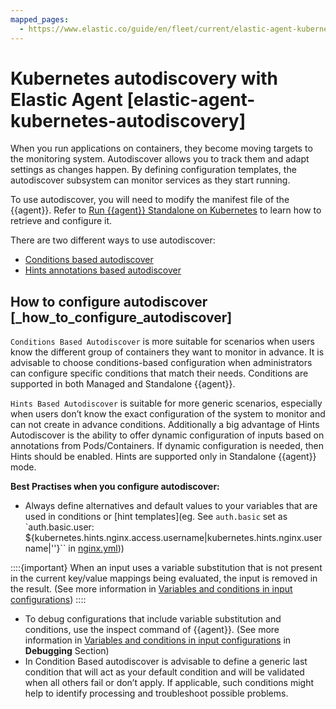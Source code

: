 ```yaml
---
mapped_pages:
  - https://www.elastic.co/guide/en/fleet/current/elastic-agent-kubernetes-autodiscovery.html
---
```


# Kubernetes autodiscovery with Elastic Agent [elastic-agent-kubernetes-autodiscovery]

When you run applications on containers, they become moving targets to the monitoring system. Autodiscover allows you to track them and adapt settings as changes happen. By defining configuration templates, the autodiscover subsystem can monitor services as they start running.

To use autodiscover, you will need to modify the manifest file of the {{agent}}. Refer to [Run {{agent}} Standalone on Kubernetes](/reference/ingestion-tools/fleet/running-on-kubernetes-standalone.md) to learn how to retrieve and configure it.

There are two different ways to use autodiscover:

* [Conditions based autodiscover](/reference/ingestion-tools/fleet/conditions-based-autodiscover.md)
* [Hints annotations based autodiscover](/reference/ingestion-tools/fleet/hints-annotations-autodiscovery.md)


## How to configure autodiscover [_how_to_configure_autodiscover]

`Conditions Based Autodiscover` is more suitable for scenarios when users know the different group of containers they want to monitor in advance. It is advisable to choose conditions-based configuration when administrators can configure specific conditions that match their needs. Conditions are supported in both Managed and Standalone {{agent}}.

`Hints Based Autodiscover` is suitable for more generic scenarios, especially when users don’t know the exact configuration of the system to monitor and can not create in advance conditions. Additionally a big advantage of Hints Autodiscover is the ability to offer dynamic configuration of inputs based on annotations from Pods/Containers. If dynamic configuration is needed, then Hints should be enabled. Hints are supported only in Standalone {{agent}} mode.

**Best Practises when you configure autodiscover:**

* Always define alternatives and default values to your variables that are used in conditions or [hint templates](eg. See `auth.basic` set as `auth.basic.user: ${kubernetes.hints.nginx.access.username|kubernetes.hints.nginx.username|''}`` in [nginx.yml](https://github.com/elastic/elastic-agent/blob/main/deploy/kubernetes/elastic-agent-standalone/templates.d/nginx.yml#L8)))

::::{important}
When an input uses a variable substitution that is not present in the current key/value mappings being evaluated, the input is removed in the result. (See more information in [Variables and conditions in input configurations](/reference/ingestion-tools/fleet/dynamic-input-configuration.md))
::::


* To debug configurations that include variable substitution and conditions, use the inspect command of {{agent}}. (See more information in [Variables and conditions in input configurations](/reference/ingestion-tools/fleet/dynamic-input-configuration.md) in **Debugging** Section)
* In Condition Based autodiscover is advisable to define a generic last condition that will act as your default condition and will be validated when all others fail or don’t apply. If applicable, such conditions might help to identify processing and troubleshoot possible problems.



